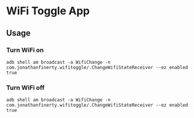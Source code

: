# WiFi Toggle App

## Usage

### Turn WiFi on
`adb shell am broadcast -a WifiChange -n com.jonathanfinerty.wifitoggle/.ChangeWifiStateReceiver --ez enabled true`

### Turn WiFi off
`adb shell am broadcast -a WifiChange -n com.jonathanfinerty.wifitoggle/.ChangeWifiStateReceiver --ez enabled true`
